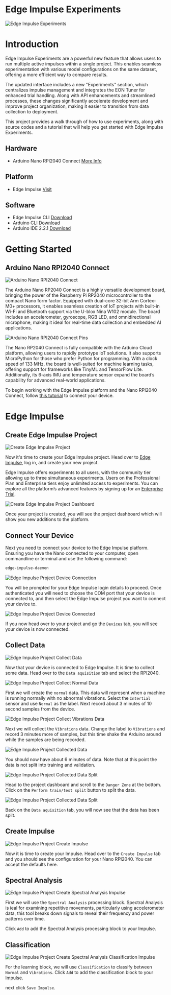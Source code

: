 # Edge Impulse Experiments
![Edge Impulse Experiments](assets/img/edge-impulse-experiments.jpg "Edge Impulse Experiments")

# Introduction

Edge Impulse Experiments are a powerful new feature that allows users to run multiple active impulses within a single project. This enables seamless experimentation with various model configurations on the same dataset, offering a more efficient way to compare results.

The updated interface includes a new "Experiments" section, which centralizes impulse management and integrates the EON Tuner for enhanced trial handling. Along with API enhancements and streamlined processes, these changes significantly accelerate development and improve project organization, making it easier to transition from data collection to deployment.

This project provides a walk through of how to use experiments, along with source codes and a tutorial that will help you get started with Edge Impulse Experiments.

## Hardware

- Arduino Nano RPI2040 Connect [More Info](https://store.arduino.cc/products/arduino-nano-rp2040-connect)

## Platform

-  Edge Impulse [Visit](https://www.edgeimpulse.com)

## Software

- Edge Impulse CLI [Download](https://docs.edgeimpulse.com/docs/edge-impulse-cli/cli-installation)
- Arduino CLI [Download](https://arduino.github.io/arduino-cli/latest/)
- Arduino IDE 2.2.1 [Download](https://www.arduino.cc/en/software)

# Getting Started

## Arduino Nano RPI2040 Connect

![Arduino Nano RPI2040 Connect](assets/img/arduino-nano-rpi2040-connect.jpg "Arduino Nano RPI2040 Connect")

The Arduino Nano RP2040 Connect is a highly versatile development board, bringing the power of the Raspberry Pi RP2040 microcontroller to the compact Nano form factor. Equipped with dual-core 32-bit Arm Cortex-M0+ processors, it enables seamless creation of IoT projects with built-in Wi-Fi and Bluetooth support via the U-blox Nina W102 module. The board includes an accelerometer, gyroscope, RGB LED, and omnidirectional microphone, making it ideal for real-time data collection and embedded AI applications.

![Arduino Nano RPI2040 Connect Pins](assets/img/arduino-nano-rpi2040-connect-pins.jpg "rduino Nano RPI2040 Connect Pins")

The Nano RP2040 Connect is fully compatible with the Arduino Cloud platform, allowing users to rapidly prototype IoT solutions. It also supports MicroPython for those who prefer Python for programming. With a clock speed of 133 MHz, the board is well-suited for machine learning tasks, offering support for frameworks like TinyML and TensorFlow Lite. Additionally, its 6-axis IMU and temperature sensor expand the board’s capability for advanced real-world applications.

To begin working with the Edge Impulse platform and the Nano RPI2040 Connect, follow [this tutorial](https://docs.edgeimpulse.com/docs/edge-ai-hardware/mcu/raspberry-pi-rp2040) to connect your device.

# Edge Impulse

## Create Edge Impulse Project

![Create Edge Impulse Project](assets/img/edge-impulse-project.jpg "Create Edge Impulse Project")

Now it's time to create your Edge Impulse project. Head over to [Edge Impulse](https://studio.edgeimpulse.com/), log in, and create your new project.

Edge Impulse offers experiments to all users, with the community tier allowing up to three simultaneous experiments. Users on the Professional Plan and Enterprise tiers enjoy unlimited access to experiments. You can explore all the platform’s advanced features by signing up for an [Enterprise Trial](https://studio.edgeimpulse.com/trial-signup).

![Create Edge Impulse Project Dashboard](assets/img/edge-impulse-project-dashboard.jpg "Create Edge Impulse Project Dashboard")

Once your project is created, you will see the project dashboard which will show you new additions to the platform.

## Connect Your Device

Next you need to connect your device to the Edge Impulse platform. Ensuring you have the Nano connected to your computer, open commandline or terminal and use the following command:

```bash
edge-impulse-daemon
```

![Edge Impulse Project Device Connection](assets/img/edge-impulse-devices-cmd.jpg "Edge Impulse Project Device Connection")

You will be prompted for your Edge Impulse login details to proceed. Once authenticated you will need to choose the COM port that your device is connected to, and then select the Edge Impulse project you want to connect your device to.

![Edge Impulse Project Device Connected](assets/img/edge-impulse-devices-rp2040-connected.jpg "Edge Impulse Project Device Connected")

If you now head over to your project and go the `Devices` tab, you will see your device is now connected.

## Collect Data

![Edge Impulse Project Collect Data](assets/img/edge-impulse-rp2040-collect-data.jpg "Edge Impulse Project Collect Data")

Now that your device is connected to Edge Impulse. It is time to collect some data. Head over to the `Data aquisition` tab and select the RPI2040.

![Edge Impulse Project Collect Normal Data](assets/img/edge-impulse-rp2040-collect-data-normal.jpg "Edge Impulse Project Collect Normal Data")

First we will create the `normal` data. This data will represent when a machine is running normally with no abnormal vibrations. Select the `Intertial` sensor and use `Normal` as the label. Next record about 3 minutes of 10 second samples from the device.

![Edge Impulse Project Collect Vibrations Data](assets/img/edge-impulse-rp2040-collect-data-normal.jpg "Edge Impulse Project Collect Vibrations Data")

Next we will collect the `Vibrations` data. Change the label to `Vibrations` and record 3 minutes more of samples, but this time shake the Arduino around while the samples are being recorded.

![Edge Impulse Project Collected Data](assets/img/edge-impulse-rp2040-collected-data.jpg "Edge Impulse Project Collected Data")

You should now have about 6 minutes of data. Note that at this point the data is not split into training and validation.

![Edge Impulse Project Collected Data Split](assets/img/edge-impulse-data-train-test-split.jpg "Edge Impulse Project Collected Data Split")

Head to the project dashboard and scroll to the `Danger Zone` at the bottom. Click on the `Perform train/test split` button to split the data.

![Edge Impulse Project Collected Data Split](assets/img/edge-impulse-data-split.jpg "Edge Impulse Project Collected Data Split")

Back on the `Data aquisition` tab, you will now see that the data has been split.

## Create Impulse

![Edge Impulse Project Create Impulse](assets/img/edge-impulse-create-impulse.jpg "Edge Impulse Project Create Impulse")

Now it is time to create your Impulse. Head over to the `Create Impulse` tab and you should see the configuration for your Nano RPI2040. You can accept the defaults here.

## Spectral Analysis

![Edge Impulse Project Create Spectral Analysis Impulse](assets/img/edge-impulse-create-impulse-spectral.jpg "Edge Impulse Project Create Spectral Analysis Impulse")

First we will use the `Spectral Analysis` processing block. Spectral Analysis is ieal for examining repetitive movements, particularly using accelerometer data, this tool breaks down signals to reveal their frequency and power patterns over time.

Click `Add` to add the Spectral Analysis processing block to your Impulse.

## Classification

![Edge Impulse Project Create Spectral Analysis Classification Impulse](assets/img/edge-impulse-create-impulse-spectral-classification.jpg "Edge Impulse Project Create Spectral Analysis Classification Impulse")

For the learning block, we will use `Classification` to classify between `Normal` and `Vibrations`. Click `Add` to add the classification block to your Impulse.

next click `Save Impulse`.






